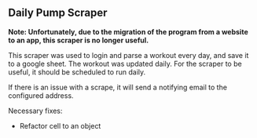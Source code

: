 ## Daily Pump Scraper

**Note: Unfortunately, due to the migration of the program from a website to an app, this scraper is no longer useful.**

This scraper was used to login and parse a workout every day, and save it to a google sheet.
The workout was updated daily. For the scraper to be useful, it should be scheduled to run daily.

If there is an issue with a scrape, it will send a notifying email to the configured address.

Necessary fixes:
* Refactor cell to an object

